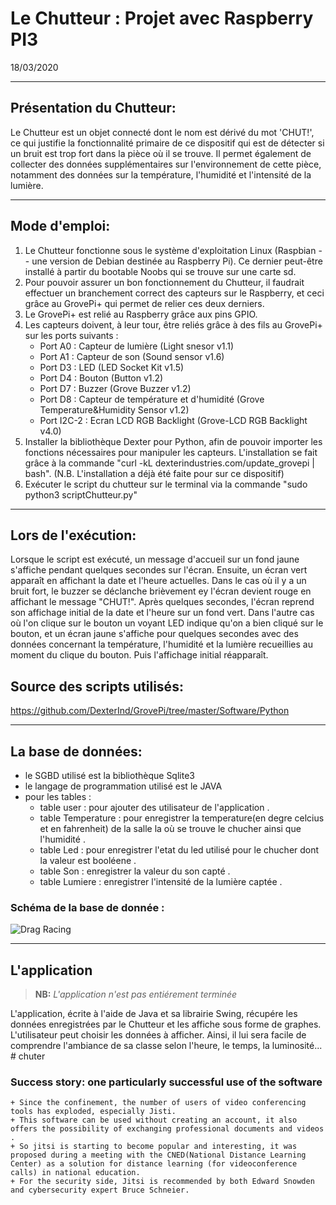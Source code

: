 # Le Chutteur : Projet avec Raspberry PI3

18/03/2020



****
## Présentation du Chutteur:
Le Chutteur est un objet connecté dont le nom est dérivé du mot 'CHUT!', ce qui justifie la fonctionnalité primaire de ce dispositif qui est de détecter si un bruit est trop fort dans la pièce où il se trouve.
Il permet également de collecter des données supplémentaires sur l'environnement de cette pièce, notamment des données sur la température, l'humidité et l'intensité de la lumière.
****
## Mode d'emploi:
1. Le Chutteur fonctionne sous le système d'exploitation Linux (Raspbian -- une version de Debian destinée au Raspberry Pi). Ce dernier peut-être installé à partir du bootable Noobs qui se trouve sur une carte sd.
2. Pour pouvoir assurer un bon fonctionnement du Chutteur, il faudrait effectuer un branchement correct des capteurs sur le Raspberry, et ceci grâce au GrovePi+ qui permet de relier ces deux derniers.
3. Le GrovePi+ est relié au Raspberry grâce aux pins GPIO.
4. Les capteurs doivent, à leur tour, être reliés grâce à des fils au GrovePi+ sur les ports suivants :
    * Port A0 : Capteur de lumière (Light snesor v1.1)
    * Port A1 : Capteur de son (Sound sensor v1.6)
    * Port D3 : LED (LED Socket Kit v1.5)
    * Port D4 : Bouton (Button v1.2)
    * Port D7 : Buzzer (Grove Buzzer v1.2)
    * Port D8 : Capteur de température et d'humidité (Grove Temperature&Humidity Sensor v1.2)
    * Port I2C-2 : Ecran LCD RGB Backlight (Grove-LCD RGB Backlight v4.0)
5. Installer la bibliothèque Dexter pour Python, afin de pouvoir importer les fonctions nécessaires pour manipuler les capteurs. L'installation se fait grâce à la commande "curl -kL dexterindustries.com/update_grovepi | bash". (N.B. L'installation a déjà été faite pour sur ce dispositif)
6. Exécuter le script du chutteur sur le terminal via la commande "sudo python3 scriptChutteur.py"
****
## Lors de l'exécution:
Lorsque le script est exécuté, un message d'accueil sur un fond jaune s'affiche pendant quelques secondes sur l'écran.
Ensuite, un écran vert apparaît en affichant la date et l'heure actuelles.
Dans le cas où il y a un bruit fort, le buzzer se déclanche brièvement ey l'écran devient rouge en affichant le message "CHUT!". Après quelques secondes, l'écran reprend son affichage initial de la date et l'heure sur un fond vert.
Dans l'autre cas où l'on clique sur le bouton un voyant LED indique qu'on a bien cliqué sur le bouton, et un écran jaune s'affiche pour quelques secondes avec des données concernant la température, l'humidité et la lumière recueillies au moment du clique du bouton. Puis l'affichage initial réapparaît.

## Source des scripts utilisés:
https://github.com/DexterInd/GrovePi/tree/master/Software/Python
****
## La base de données:
  - le SGBD utilisé est la bibliothèque Sqlite3
  - le langage de programmation utilisé est le JAVA
  - pour les tables :
    * table user : pour ajouter des utilisateur de l'application .
    * table Temperature : pour enregistrer la temperature(en degre celcius et en fahrenheit) de la salle la où se trouve le chucher ainsi que l'humidité .
    * table Led : pour enregistrer l'etat du led utilisé pour le chucher dont la valeur est booléene .
    * table Son : enregistrer la valeur du son capté .
    * table Lumiere : enregistrer l'intensité de la lumière captée .
### Schéma de la base de donnée :
![Drag Racing](diagramme.png)
****
## L'application
> **NB:** *L'application n'est pas entiérement terminée*

<p>L'application, écrite à l'aide de Java et sa librairie Swing, récupére les données enregistrées par le Chutteur et les affiche sous forme de graphes. L'utilisateur peut choisir les données à afficher. Ainsi, il lui sera facile de comprendre l'ambiance de sa classe selon l'heure, le temps, la luminosité...
# chuter


### Success story: one particularly successful use of the software 


    + Since the confinement, the number of users of video conferencing tools has exploded, especially Jisti.
    + This software can be used without creating an account, it also offers the possibility of exchanging professional documents and videos .
    + So jitsi is starting to become popular and interesting, it was proposed during a meeting with the CNED(National Distance Learning Center) as a solution for distance learning (for videoconference calls) in national education.
    + For the security side, Jitsi is recommended by both Edward Snowden and cybersecurity expert Bruce Schneier.
    

